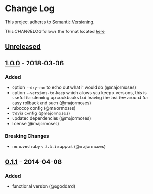 # Change Log
This project adheres to [Semantic Versioning](http://semver.org/).

This CHANGELOG follows the format located [here](https://github.com/sensu-plugins/community/blob/master/HOW_WE_CHANGELOG.md)

## [Unreleased]

## [1.0.0] - 2018-03-06
### Added
- option `--dry-run` to echo out what it would do (@majormoses)
- option `--versions-to-keep` which allows you keep x versions, this is useful for cleaning up cookbooks but leaving the last few around for easy rollback and such (@majormoses)
- rubocop config (@majormoses)
- travis config (@majormoses)
- updated dependencies (@majormoses)
- license (@majormoses)

### Breaking Changes
- removed ruby `< 2.3.1` support (@majormoses)

## [0.1.1] - 2014-04-08
### Added
- functional version (@agoddard)

[Unreleased]: https://github.com/majormoses/knife-cookbook-cleanup/compare/1.0.0...HEAD
[1.0.0]: https://github.com/majormoses/knife-cookbook-cleanup/compare/v0.1.1...1.0.0
[0.1.1]: https://github.com/majormoses/knife-cookbook-cleanup/compare/df026a622e4962f0a1d88e93d866bf4daae02b0e...7822c8a3790c25ab2acb56b24507728c19efd7b4
